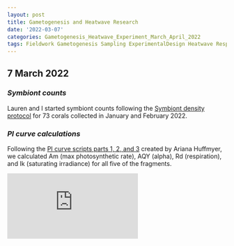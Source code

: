 ```yaml
---
layout: post
title: Gametogenesis and Heatwave Research
date: '2022-03-07'
categories: Gametogenesis_Heatwave_Experiment_March_April_2022
tags: Fieldwork Gametogenesis Sampling ExperimentalDesign Heatwave Respirometry
---
```


## 7 March 2022

### *Symbiont counts*

Lauren and I started symbiont counts following the [Symbiont density protocol](https://github.com/urol-e5/protocols/blob/master/2020-01-07-Cell_Density-Protocol.md) for 73 corals collected in January and February 2022.

### *PI curve calculations*

Following the [PI curve scripts parts 1, 2, and 3](https://github.com/urol-e5/timeseries/tree/master/timepoint_1/scripts) created by Ariana Huffmyer, we calculated Am (max photosynthetic rate), AQY (alpha), Rd (respiration), and Ik (saturating irradiance) for all five of the fragments.

![pi curves](https://github.com/urol-e5/urol-e5.github.io/blob/master/images/March2022_Moorea/PI_curves_plot.pdf) 

